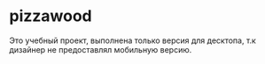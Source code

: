# pizzawood

Это учебный проект, выполнена только версия для десктопа, т.к дизайнер не предоставлял мобильную версию.
